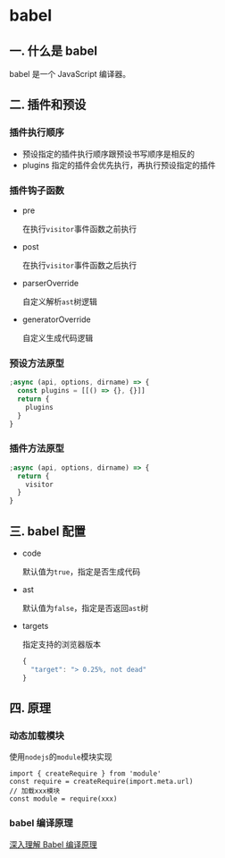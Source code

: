 # babel

## 一. 什么是 babel

babel 是一个 JavaScript 编译器。

## 二. 插件和预设

### 插件执行顺序

- 预设指定的插件执行顺序跟预设书写顺序是相反的
- plugins 指定的插件会优先执行，再执行预设指定的插件

### 插件钩子函数

- pre

  在执行`visitor`事件函数之前执行

- post

  在执行`visitor`事件函数之后执行

- parserOverride

  自定义解析`ast`树逻辑

- generatorOverride

  自定义生成代码逻辑

### 预设方法原型

```javascript
;async (api, options, dirname) => {
  const plugins = [[() => {}, {}]]
  return {
    plugins
  }
}
```

### 插件方法原型

```javascript
;async (api, options, dirname) => {
  return {
    visitor
  }
}
```

## 三. babel 配置

- code

  默认值为`true`，指定是否生成代码

- ast

  默认值为`false`，指定是否返回`ast`树

- targets

  指定支持的浏览器版本

  ```javascript
  {
    "target": "> 0.25%, not dead"
  }
  ```

## 四. 原理

### 动态加载模块

使用`nodejs`的`module`模块实现

```
import { createRequire } from 'module'
const require = createRequire(import.meta.url)
// 加载xxx模块
const module = require(xxx)
```

### babel 编译原理

[深入理解 Babel 编译原理](https://juejin.cn/post/7447712058198081546)
